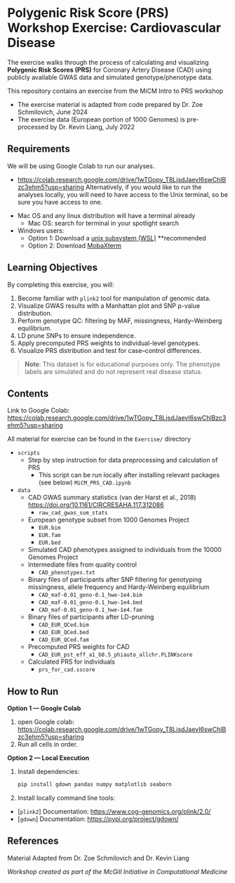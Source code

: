 # Polygenic Risk Score (PRS) Workshop Exercise: Cardiovascular Disease 

The exercise walks through the process of calculating and visualizing **Polygenic Risk Scores (PRS)** for Coronary Artery Disease (CAD) using publicly available GWAS data and simulated genotype/phenotype data.

This repository contains an exercise from the MiCM Intro to PRS workshop 
- The exercise material is adapted from code prepared by Dr. Zoe Schmilovich, June 2024
- The exercise data (European portion of 1000 Genomes) is pre-processed by Dr. Kevin Liang, July 2022


## Requirements
We will be using Google Colab to run our analyses.
- https://colab.research.google.com/drive/1wTGopy_T8LjsdJaevI6swChlBzc3ehm5?usp=sharing 
Alternatively, if you would like to run the analyses locally, you will need to have access to the Unix terminal, so be sure you have access to one. 
* Mac OS and any linux distribution will have a terminal already
    * Mac OS: search for terminal in your spotlight search
* Windows users: 
    * Option 1: Download a [unix subsystem (WSL)](https://ubuntu.com/tutorials/install-ubuntu-on-wsl2-on-windows-10#1-overview) **recommended
    * Option 2: Download [MobaXterm](https://mobaxterm.mobatek.net/)


## Learning Objectives

By completing this exercise, you will:

1. Become familiar with `plink2` tool for manipulation of genomic data.
2. Visualize GWAS results with a Manhattan plot and SNP p-value distribution.
3. Perform genotype QC: filtering by MAF, missingness, Hardy–Weinberg equilibrium.
4. LD prune SNPs to ensure independence.
5. Apply precomputed PRS weights to individual-level genotypes.
6. Visualize PRS distribution and test for case–control differences.

> **Note**: This dataset is for educational purposes only. The phenotype labels are simulated and do not represent real disease status.

## Contents
Link to Google Colab: https://colab.research.google.com/drive/1wTGopy_T8LjsdJaevI6swChlBzc3ehm5?usp=sharing

All material for exercise can be found in the `Exercise/` directory
- `scripts` 
  - Step by step instruction for data preprocessing and calculation of PRS
    - This script can be run locally after installing relevant packages (see below) `MiCM_PRS_CAD.ipynb` 
- `data`
  - CAD GWAS summary statistics (van der Harst et al., 2018) https://doi.org/10.1161/CIRCRESAHA.117.312086
    - `raw_cad_gwas_sum_stats` 
  - European genotype subset from 1000 Genomes Project
    - `EUR.bim`
    - `EUR.fam`
    - `EUR.bed`
  - Simulated CAD phenotypes assigned to individuals from the 10000 Genomes Project
  - Intermediate files from quality control
    - `CAD_phenotypes.txt `
  - Binary files of participants after SNP filtering for genotyping missingness, allele frequency and Hardy-Weinberg equilibrium
    - `CAD_maf-0.01_geno-0.1_hwe-1e4.bim`
    - `CAD_maf-0.01_geno-0.1_hwe-1e4.bed`
    - `CAD_maf-0.01_geno-0.1_hwe-1e4.fam`
  - Binary files of participants after LD-pruning 
    - `CAD_EUR_QCed.bim`
    - `CAD_EUR_QCed.bed`
    - `CAD_EUR_QCed.fam` 
  - Precomputed PRS weights for CAD
    - `CAD_EUR_pst_eff_a1_b0.5_phiauto_allchr.PLINKscore` 
  - Calculated PRS for individuals
    - `prs_for_cad.sscore`
 
## How to Run

**Option 1 — Google Colab**  
1. open Google colab: https://colab.research.google.com/drive/1wTGopy_T8LjsdJaevI6swChlBzc3ehm5?usp=sharing
2. Run all cells in order.

**Option 2 — Local Execution**  
1. Install dependencies:
   ```bash
   pip install gdown pandas numpy matplotlib seaborn
2. Install locally command line tools:
  - [`plink2`] Documentation: https://www.cog-genomics.org/plink/2.0/
  - [`gdown`] Documentation: https://pypi.org/project/gdown/

## References
Material Adapted from Dr. Zoe Schmilovich and Dr. Kevin Liang
 
*Workshop created as part of the McGill Initiative in Computational Medicine*
